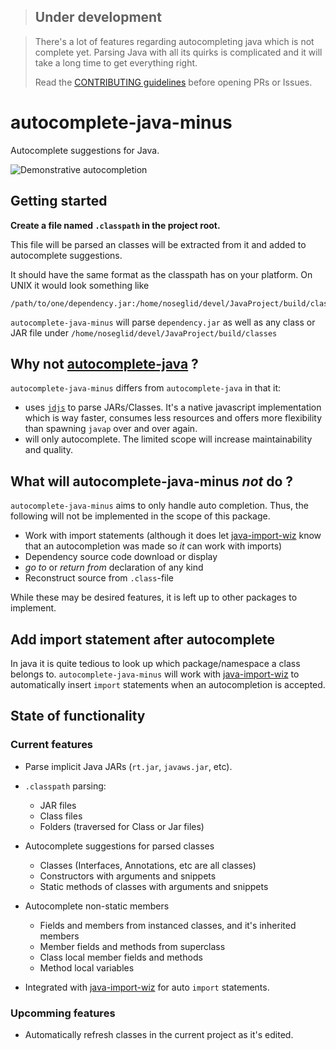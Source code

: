 >## Under development

> There's a lot of features regarding autocompleting java which is
> not complete yet. Parsing Java with all its quirks is complicated
> and it will take a long time to get everything right.
>
> Read the [CONTRIBUTING guidelines](CONTRIBUTING.md) before
> opening PRs or Issues.


# autocomplete-java-minus

Autocomplete suggestions for Java.

![Demonstrative autocompletion](https://github.com/noseglid/autocomplete-java-minus/blob/master/autocomplete.gif?raw=true "Autocomplete")

## Getting started

**Create a file named `.classpath` in the project root.**

This file will be parsed an classes will be extracted from it and added
to autocomplete suggestions.

It should have the same format as the classpath
has on your platform. On UNIX it would look something like

```shell
/path/to/one/dependency.jar:/home/noseglid/devel/JavaProject/build/classes
```

`autocomplete-java-minus` will parse `dependency.jar` as well as any
class or JAR file under `/home/noseglid/devel/JavaProject/build/classes`

## Why not [autocomplete-java](https://atom.io/packages/autocomplete-java) ?

`autocomplete-java-minus` differs from `autocomplete-java` in that it:

  * uses [`jdjs`](http://npmjs.com/jdjs) to parse JARs/Classes. It's a native javascript implementation which is way faster, consumes less resources and offers more flexibility than spawning `javap` over and over again.
  * will only autocomplete. The limited scope will increase maintainability and quality.


## What will autocomplete-java-minus _not_ do ?

`autocomplete-java-minus` aims to only handle auto completion. Thus, the following will not be implemented in the scope of this package.

  * Work with import statements (although it does let [java-import-wiz](https://github.com/noseglid/java-import-wiz) know that an autocompletion was made so *it* can work with imports)
  * Dependency source code download or display
  * *go to* or *return from* declaration of any kind
  * Reconstruct source from `.class`-file

While these may be desired features, it is left up to other packages to implement.

## Add import statement after autocomplete

In java it is quite tedious to look up which package/namespace
a class belongs to. `autocomplete-java-minus` will work with
[java-import-wiz](https://github.com/noseglid/java-import-wiz)
to automatically insert `import` statements when an autocompletion is accepted.

## State of functionality

### Current features

  * Parse implicit Java JARs (`rt.jar`, `javaws.jar`, etc).
  * `.classpath` parsing:
    - JAR files
    - Class files
    - Folders (traversed for Class or Jar files)

  * Autocomplete suggestions for parsed classes
    - Classes (Interfaces, Annotations, etc are all classes)
    - Constructors with arguments and snippets
    - Static methods of classes with arguments and snippets

  * Autocomplete non-static members
    - Fields and members from instanced classes, and it's inherited members
    - Member fields and methods from superclass
    - Class local member fields and methods
    - Method local variables

  * Integrated with [java-import-wiz](https://github.com/noseglid/java-import-wiz) for auto `import` statements.

### Upcomming features

  * Automatically refresh classes in the current project as it's edited.
